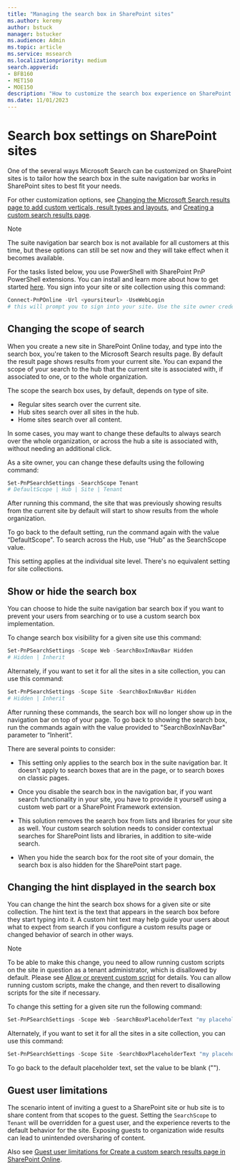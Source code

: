 ```yaml
---
title: "Managing the search box in SharePoint sites"
ms.author: keremy
author: bstuck
manager: bstucker
ms.audience: Admin
ms.topic: article
ms.service: mssearch
ms.localizationpriority: medium
search.appverid:
- BFB160
- MET150
- MOE150
description: "How to customize the search box experience on SharePoint sites"
ms.date: 11/01/2023
---
```


# Search box settings on SharePoint sites

One of the several ways Microsoft Search can be customized on SharePoint sites is to tailor how the search box in the suite navigation bar works in SharePoint sites to best fit your needs.

For other customization options, see [Changing the Microsoft Search results page to add custom verticals, result types and layouts](customize-search-page.md), and [Creating a custom search results page](create-search-results-pages.md).

> [!NOTE]
> The suite navigation bar search box is not available for all customers at this time, but these options can still be set now and they will take effect when it becomes available.

For the tasks listed below, you use PowerShell with SharePoint PnP PowerShell extensions. You can install and learn more about how to get started [here](/powershell/sharepoint/sharepoint-pnp/sharepoint-pnp-cmdlets). You sign into your site or site collection using this command:

```powershell
Connect-PnPOnline -Url <yoursiteurl> -UseWebLogin
# this will prompt you to sign into your site. Use the site owner credentials 
```

## Changing the scope of search

When you create a new site in SharePoint Online today, and type into the search box, you're taken to the Microsoft Search results page. By default the result page shows results from your current site. You can expand the scope of your search to the hub that the current site is associated with, if associated to one, or to the whole organization.

The scope the search box uses, by default, depends on type of site.

* Regular sites search over the current site.
* Hub sites search over all sites in the hub.
* Home sites search over all content.

In some cases, you may want to change these defaults to always search over the whole organization, or across the hub a site is associated with, without needing an additional click.

As a site owner, you can change these defaults using the following command:

```powershell
Set-PnPSearchSettings -SearchScope Tenant
# DefaultScope | Hub | Site | Tenant
```

After running this command, the site that was previously showing results from the current site by default will start to show results from the whole organization.

To go back to the default setting, run the command again with the value “DefaultScope". To search across the Hub, use “Hub” as the SearchScope value.

This setting applies at the individual site level. There's no equivalent setting for site collections.

## Show or hide the search box

You can choose to hide the suite navigation bar search box if you want to prevent your users from searching or to use a custom search box implementation.

To change search box visibility for a given site use this command:

```powershell
Set-PnPSearchSettings -Scope Web -SearchBoxInNavBar Hidden
# Hidden | Inherit
```

Alternately, if you want to set it for all the sites in a site collection, you can use this command:

```powershell
Set-PnPSearchSettings -Scope Site -SearchBoxInNavBar Hidden
# Hidden | Inherit
```

After running these commands, the search box will no longer show up in the navigation bar on top of your page. To go back to showing the search box, run the commands again with the value provided to "SearchBoxInNavBar" parameter to “Inherit”.

There are several points to consider:

* This setting only applies to the search box in the suite navigation bar. It doesn't apply to search boxes that are in the page, or to search boxes on classic pages.

* Once you disable the search box in the navigation bar, if you want search functionality in your site, you have to provide it yourself using a custom web part or a SharePoint Framework extension.

* This solution removes the search box from lists and libraries for your site as well. Your custom search solution needs to consider contextual searches for SharePoint lists and libraries, in addition to site-wide search.

* When you hide the search box for the root site of your domain, the search box is also hidden for the SharePoint start page.

## Changing the hint displayed in the search box

You can change the hint the search box shows for a given site or site collection. The hint text is the text that appears in the search box before they start typing into it. A custom hint text may help guide your users about what to expect from search if you configure a custom results page or changed behavior of search in other ways.

> [!NOTE]
> To be able to make this change, you need to allow running custom scripts on the site in question as a tenant administrator, which is disallowed by default. Please see [Allow or prevent custom script](/sharepoint/allow-or-prevent-custom-script) for details. You can allow running custom scripts, make the change, and then revert to disallowing scripts for the site if necessary.

To change this setting for a given site run the following command:

```powershell
Set-PnPSearchSettings -Scope Web -SearchBoxPlaceholderText "my placeholder" 
```

Alternately, if you want to set it for all the sites in a site collection, you can use this command:

```powershell
Set-PnPSearchSettings -Scope Site -SearchBoxPlaceholderText "my placeholder" 
```

To go back to the default placeholder text, set the value to be blank ("").

## Guest user limitations

The scenario intent of inviting a guest to a SharePoint site or hub site is to share content from that scopes to the guest. Setting the `SearchScope` to `Tenant` will be overridden for a guest user, and the experience reverts to the default behavior for the site. Exposing guests to organization wide results can lead to unintended oversharing of content.

Also see [Guest user limitations for Create a custom search results page in SharePoint Online](./create-search-results-pages.md).
